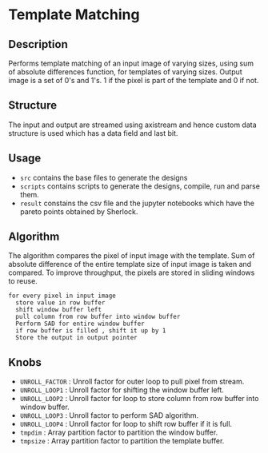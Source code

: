 # Template Matching

## Description

Performs template matching of an input image of varying sizes, using sum of absolute differences function, for templates of varying sizes.
Output image is a set of 0's and 1's. 1 if the pixel is part of the template and 0 if not.

## Structure

The input and output are streamed using axistream and hence custom data structure is used which has a data field and last bit.

## Usage

* `src` contains the base files to generate the designs
* `scripts` contains scripts to generate the designs, compile, run and parse them.
* `result` constains the csv file and the jupyter notebooks which have the pareto points obtained by Sherlock.

## Algorithm

The algorithm compares the pixel of input image with the template. Sum of absolute difference of the entire template size of input image
is taken and compared. To improve throughput, the pixels are stored in sliding windows to reuse.

```
for every pixel in input image
  store value in row buffer
  shift window buffer left
  pull column from row buffer into window buffer
  Perform SAD for entire window buffer
  if row buffer is filled , shift it up by 1
  Store the output in output pointer
```

## Knobs
- `UNROLL_FACTOR` : Unroll factor for outer loop to pull pixel from stream.
- `UNROLL_LOOP1`  : Unroll factor for shifting the window buffer left.
- `UNROLL_LOOP2`  : Unroll factor for loop to store column from row buffer into window buffer.
- `UNROLL_LOOP3`  : Unroll factor to perform SAD algorithm.
- `UNROLL_LOOP4`  : Unroll factor for loop to shift row buffer if it is full.
- `tmpdim`        : Array partition factor to partition the window buffer.
- `tmpsize`       : Array partition factor to partition the template buffer.

